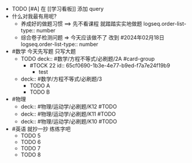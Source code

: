- TODO [#A] 在 [[学习看板]] 添加 query
- 什么对我最有用呢?
	- 养成好的做题习惯 ==> 先不看课程 就踏踏实实地做题
	  logseq.order-list-type:: number
	- 综合卷子检测问题 => 今天应该做不了 改到 #2024年02月18日
	  logseq.order-list-type:: number
- #数学 今天先写题 只写大题
	- TODO deck:: #数学/方程不等式/必刷题/2A #card-group
		- #TOCK 22
		  id:: 65cf0690-1b3e-4e77-b9ed-f7a7e24f19b9
			- test
	- deck:: #数学/方程不等式/必刷题/3
		- TODO A
		- TODO B
- #物理
	- deck:: #物理/运动学/必刷题/K12 #TODO
	- deck:: #物理/运动学/必刷题/K11 #TODO
	- deck:: #物理/运动学/必刷题/K10 #TODO
- #英语 就抄一抄 练练字吧
	- TODO 5
	- TODO 6
	- TODO 7
	- TODO 8